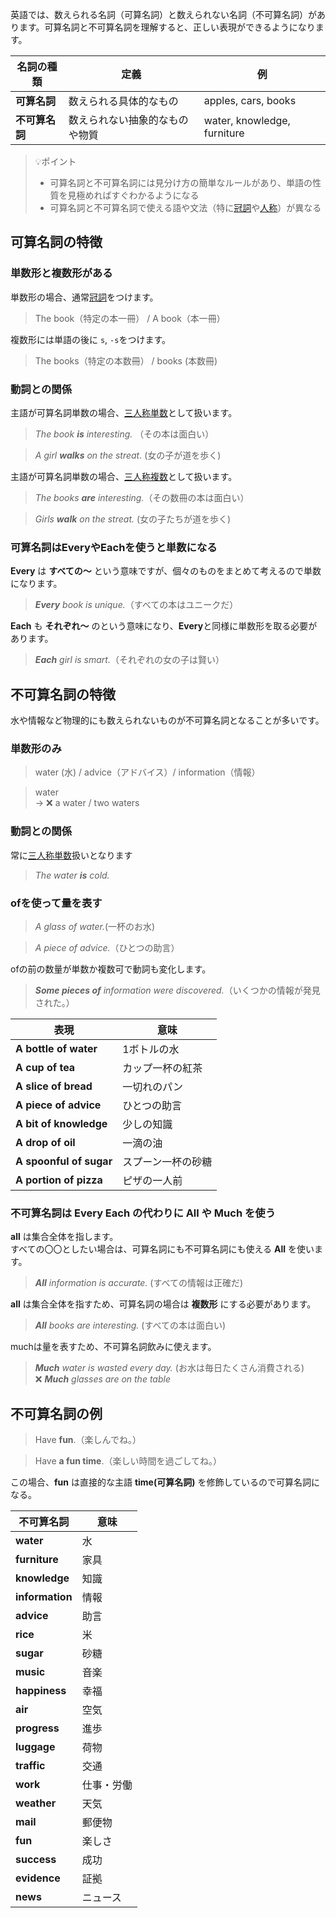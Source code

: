英語では、数えられる名詞（可算名詞）と数えられない名詞（不可算名詞）があります。可算名詞と不可算名詞を理解すると、正しい表現ができるようになります。

| 名詞の種類     | 定義                           | 例                          |
| -------------- | ------------------------------ | --------------------------- |
| **可算名詞**   | 数えられる具体的なもの         | apples, cars, books         |
| **不可算名詞** | 数えられない抽象的なものや物質 | water, knowledge, furniture |

> 💡ポイント
> - 可算名詞と不可算名詞には見分け方の簡単なルールがあり、単語の性質を見極めればすぐわかるようになる 
> - 可算名詞と不可算名詞で使える語や文法（特に[冠詞](/grammar/articles)や[人称](/grammar/person)）が異なる

## 可算名詞の特徴

### 単数形と複数形がある

単数形の場合、通常[冠詞](/grammar/articles)をつけます。
> The book（特定の本一冊） / A book（本一冊）

複数形には単語の後に `s`, `-s`をつけます。
> The books（特定の本数冊） / books (本数冊)

### 動詞との関係
主語が可算名詞単数の場合、[三人称単数](/grammar/person)として扱います。
> *The book **is** interesting.* （その本は面白い）   

> *A girl **walks** on the streat.* (女の子が道を歩く)

主語が可算名詞単数の場合、[三人称複数](/grammar/person)として扱います。
> *The books **are** interesting.*（その数冊の本は面白い）  

> *Girls **walk** on the streat.* (女の子たちが道を歩く)

### 可算名詞はEveryやEachを使うと単数になる
**Every** は **すべての～** という意味ですが、個々のものをまとめて考えるので単数になります。

> ***Every** book is unique.*（すべての本はユニークだ）

**Each** も **それぞれ～** のという意味になり、**Every**と同様に単数形を取る必要があります。
> ***Each** girl is smart.*（それぞれの女の子は賢い）

## 不可算名詞の特徴
水や情報など物理的にも数えられないものが不可算名詞となることが多いです。

### 単数形のみ
> water (水) / advice（アドバイス）/  information（情報）

> water  
> → ❌️ a water / two waters

### 動詞との関係
常に[三人称単数](/grammar/person)扱いとなります  
> *The water **is** cold.*

### ofを使って量を表す
> *A glass of water.*(一杯のお水)

> *A piece of advice.*（ひとつの助言）

ofの前の数量が単数か複数可で動詞も変化します。
> ***Some pieces of** information were discovered.*（いくつかの情報が発見された。）

| 表現                   | 意味            |
| ---| ---            |
| **A bottle of water** | 1ボトルの水 |
| **A cup of tea** | カップ一杯の紅茶 |
| **A slice of bread** | 一切れのパン |
| **A piece of advice** | ひとつの助言 |
| **A bit of knowledge** | 少しの知識 |
| **A drop of oil** | 一滴の油 |
| **A spoonful of sugar** | スプーン一杯の砂糖 |
| **A portion of pizza** | ピザの一人前 |

### 不可算名詞は Every Each の代わりに All や Much を使う

**all** は集合全体を指します。  
すべての〇〇としたい場合は、可算名詞にも不可算名詞にも使える **All** を使います。
> ***All** information is accurate.* (すべての情報は正確だ)  

**all** は集合全体を指すため、可算名詞の場合は **複数形** にする必要があります。
> ***All** books are interesting.* (すべての本は面白い)

muchは量を表すため、不可算名詞飲みに使えます。
> ***Much** water is wasted every day.* (お水は毎日たくさん消費される)  
> ❌️ ***Much** glasses are on the table* 

## 不可算名詞の例

> Have **fun**.（楽しんでね。）  

> Have **a fun time**.（楽しい時間を過ごしてね。）

この場合、**fun** は直接的な主語 **time(可算名詞)** を修飾しているので可算名詞になる。

| 不可算名詞 | 意味   |
| -------------- | ---------- |
| **water**          | 水         |
| **furniture**      | 家具       |
| **knowledge**      | 知識       |
| **information**    | 情報       |
| **advice**         | 助言       |
| **rice**           | 米         |
| **sugar**          | 砂糖       |
| **music**          | 音楽       |
| **happiness**      | 幸福       |
| **air**            | 空気       |
| **progress**       | 進歩       |
| **luggage**        | 荷物       |
| **traffic**        | 交通       |
| **work**           | 仕事・労働 |
| **weather**        | 天気       |
| **mail**           | 郵便物     |
| **fun**            | 楽しさ     |
| **success**        | 成功       |
| **evidence**       | 証拠       |
| **news**           | ニュース   |

